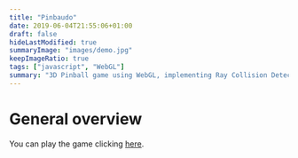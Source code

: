 ```yaml
---
title: "Pinbaudo"
date: 2019-06-04T21:55:06+01:00
draft: false
hideLastModified: true
summaryImage: "images/demo.jpg"
keepImageRatio: true
tags: ["javascript", "WebGL"]
summary: "3D Pinball game using WebGL, implementing Ray Collision Detection."
---
```

# General overview
You can play the game clicking [here](https://franckies.github.io/pinbaudo).
